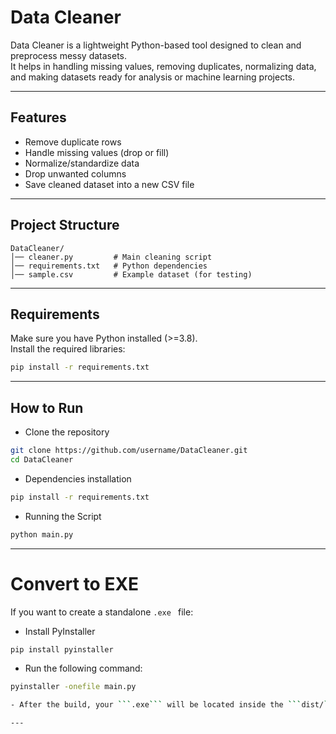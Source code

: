 
#  Data Cleaner

Data Cleaner is a lightweight Python-based tool designed to clean and preprocess messy datasets.  
It helps in handling missing values, removing duplicates, normalizing data, and making datasets ready for analysis or machine learning projects.

---

##  Features
- Remove duplicate rows
- Handle missing values (drop or fill)
- Normalize/standardize data
- Drop unwanted columns
- Save cleaned dataset into a new CSV file

---
## Project Structure
```
DataCleaner/
│── cleaner.py         # Main cleaning script
│── requirements.txt   # Python dependencies
│── sample.csv         # Example dataset (for testing)
```

---

## Requirements
Make sure you have Python installed (>=3.8).  
Install the required libraries:

```bash
pip install -r requirements.txt
```
---
## How to Run
- Clone the repository

```bash
git clone https://github.com/username/DataCleaner.git
cd DataCleaner
```
- Dependencies installation
  
```bash
pip install -r requirements.txt
```

- Running the Script
```bash
python main.py
```
---

# Convert to EXE
If you want to create a standalone ```.exe ``` file:

- Install PyInstaller
```bash
pip install pyinstaller
```
- Run the following command:
```bash
pyinstaller -onefile main.py

- After the build, your ```.exe``` will be located inside the ```dist/``` folder.

---
